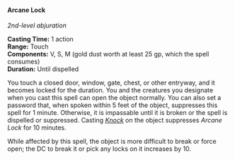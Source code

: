 #### Arcane Lock
<!-- markdownlint-disable link-image-reference-definitions -->
[_metadata_:spell_name]:- "Arcane Lock"
[_metadata_:spell_school]:- "abjuration"
[_metadata_:spell_level]:- "2"
[_metadata_:casting_time_amount]:- "1"
[_metadata_:casting_time_unit]:- "action"
[_metadata_:ritual]:- "false"
[_metadata_:range]:- "Touch"
[_metadata_:target]:- "1 closed door, window, gate, chest, or other entryway"
[_metadata_:components_verbal]:- "true"
[_metadata_:components_somatic]:- "true"
[_metadata_:components_material]:- "true"
[_metadata_:components_material_description]:- "gp dust worth at least 25 gp, which the spell consumes"
[_metadata_:components_material_cost]:- "25 gp"
[_metadata_:concentration]:- "false"
[_metadata_:duration]:- "Until dispelled"
[_metadata_:compared_to_wotc_srd_5.1]:- "mechanics_same_wording_different"
[_metadata_:compared_to_a5e_srd]:- "mechanics_different_wording_different"
<!-- markdownlint-disable-next-line no-emphasis-as-heading -->
_2nd-level abjuration_

**Casting Time:** 1 action \
**Range:** Touch \
**Components:** V, S, M (gold dust worth at least 25 gp, which the spell consumes) \
**Duration:** Until dispelled

You touch a closed door, window, gate, chest, or other entryway, and it becomes locked for the duration.
You and the creatures you designate when you cast this spell can open the object normally.
You can also set a password that, when spoken within 5 feet of the object, suppresses this spell for 1 minute.
Otherwise, it is impassable until it is broken or the spell is dispelled or suppressed.
Casting _[<span class="spell">Knock</span>](#Knock_knock)_ on the object suppresses _<span class="spell">Arcane Lock</span>_ for 10 minutes.

While affected by this spell, the object is more difficult to break or force open; the DC to break it or pick any locks on it increases by 10.
